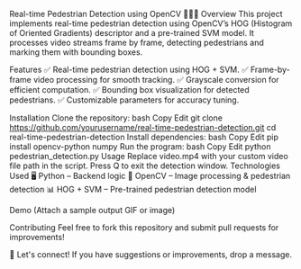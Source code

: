 Real-time Pedestrian Detection using OpenCV 🚶‍♂️🚦
Overview
This project implements real-time pedestrian detection using OpenCV’s HOG (Histogram of Oriented Gradients) descriptor and a pre-trained SVM model. It processes video streams frame by frame, detecting pedestrians and marking them with bounding boxes.

Features
✅ Real-time pedestrian detection using HOG + SVM.
✅ Frame-by-frame video processing for smooth tracking.
✅ Grayscale conversion for efficient computation.
✅ Bounding box visualization for detected pedestrians.
✅ Customizable parameters for accuracy tuning.

Installation
Clone the repository:
bash
Copy
Edit
git clone https://github.com/yourusername/real-time-pedestrian-detection.git
cd real-time-pedestrian-detection
Install dependencies:
bash
Copy
Edit
pip install opencv-python numpy
Run the program:
bash
Copy
Edit
python pedestrian_detection.py
Usage
Replace video.mp4 with your custom video file path in the script.
Press Q to exit the detection window.
Technologies Used
🖥 Python – Backend logic
📸 OpenCV – Image processing & pedestrian detection
📊 HOG + SVM – Pre-trained pedestrian detection model

Demo
(Attach a sample output GIF or image)

Contributing
Feel free to fork this repository and submit pull requests for improvements!

📩 Let's connect! If you have suggestions or improvements, drop a message.
